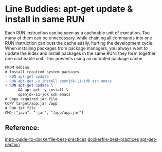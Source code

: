 # Line Buddies: apt-get update & install in same RUN

Each RUN instruction can be seen as a cacheable unit of execution. Too many of them can be
unnecessary, while chaining all commands into one RUN instruction can bust the cache
easily, hurting the development cycle. When installing packages from package managers, you 
always want to update the index and install packages in the same RUN: they form together one 
cacheable unit. This prevents using an outdated package cache.


```diff
FROM debian
# Install required system packages
- RUN apt-get update
- RUN apt-get -y install openjdk-11-jdk ssh emacs
+ RUN apt-get update \
      && apt-get -y install \
      openjdk-11-jdk ssh emacs
# Copy required jar file 
COPY target/app.jar /app
# Run jar file
CMD ["java", "-jar", "/app/app.jar"]   
```


## Reference: 

[intro-guide-to-dockerfile-best-practices](https://www.docker.com/blog/intro-guide-to-dockerfile-best-practices/)
[dockerfile-best-practices](https://www.youtube.com/watch?v=JofsaZ3H1qM&t=391s)
[apt-get-section](https://docs.docker.com/develop/develop-images/dockerfile_best-practices/)
